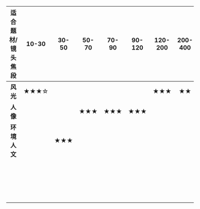 | 适合题材/镜头焦段 | 10-30 | 30-50 | 50-70 | 70-90 | 90-120 | 120-200 | 200-400 | 400-600 | 600+ |
| :---------------: | :---: | :---: | :---: | :---: | :----: | :-----: | :-----: | :-----: | :--: |
|     **风光**      | ★★★☆  |       |       |       |        |   ★★★   |   ★★    |   ★★    |      |
|     **人像**      |       |       |  ★★★  |  ★★★  |  ★★★   |         |         |         |      |
|   **环境人文**    |       |  ★★★  |       |       |        |         |         |         |      |
|                   |       |       |       |       |        |         |         |         |      |
|                   |       |       |       |       |        |         |         |         |      |
|                   |       |       |       |       |        |         |         |         |      |
|                   |       |       |       |       |        |         |         |         |      |
|                   |       |       |       |       |        |         |         |         |      |
|                   |       |       |       |       |        |         |         |         |      |
|                   |       |       |       |       |        |         |         |         |      |
|                   |       |       |       |       |        |         |         |         |      |
|                   |       |       |       |       |        |         |         |         |      |
|                   |       |       |       |       |        |         |         |         |      |
|                   |       |       |       |       |        |         |         |         |      |
|                   |       |       |       |       |        |         |         |         |      |
|                   |       |       |       |       |        |         |         |         |      |
|                   |       |       |       |       |        |         |         |         |      |
|                   |       |       |       |       |        |         |         |         |      |
|                   |       |       |       |       |        |         |         |         |      |
|                   |       |       |       |       |        |         |         |         |      |
|                   |       |       |       |       |        |         |         |         |      |
|                   |       |       |       |       |        |         |         |         |      |


